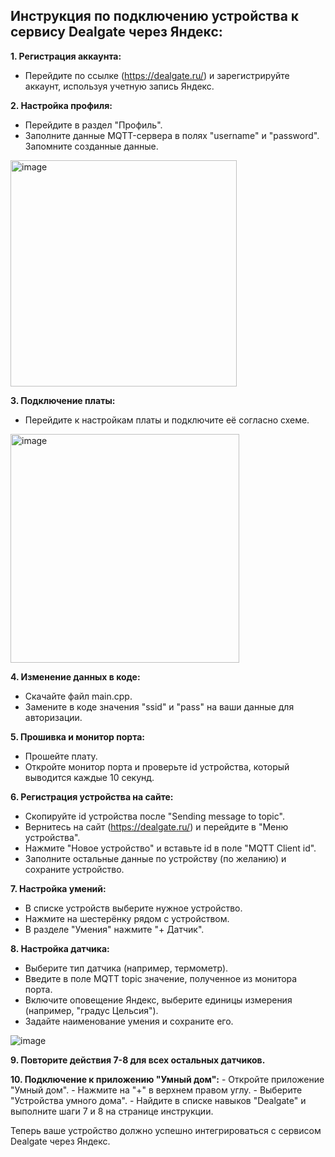 ## Инструкция по подключению устройства к сервису Dealgate через Яндекс:

**1. Регистрация аккаунта:**
   - Перейдите по ссылке (https://dealgate.ru/) и зарегистрируйте аккаунт, используя учетную запись Яндекс.

**2. Настройка профиля:**
   - Перейдите в раздел "Профиль".
   - Заполните данные MQTT-сервера в полях "username" и "password". Запомните созданные данные.

<img width="362" alt="image" src="https://github.com/RezervLZT/MQTT/assets/81145302/7f98fdd0-7cfc-4664-a5d8-c27a27347f21">


     
**3. Подключение платы:**
   - Перейдите к настройкам платы и подключите её согласно схеме.

<img width="366" alt="image" src="https://github.com/RezervLZT/MQTT/assets/81145302/36e74ad6-241d-4f09-b39c-17bd311459bc">



**4. Изменение данных в коде:**
   - Скачайте файл main.cpp.
   - Замените в коде значения "ssid" и "pass" на ваши данные для авторизации.

**5. Прошивка и монитор порта:**
   - Прошейте плату.
   - Откройте монитор порта и проверьте id устройства, который выводится каждые 10 секунд.

**6. Регистрация устройства на сайте:**
   - Скопируйте id устройства после "Sending message to topic".
   - Вернитесь на сайт (https://dealgate.ru/) и перейдите в "Меню устройства".
   - Нажмите "Новое устройство" и вставьте id в поле "MQTT Client id".
   - Заполните остальные данные по устройству (по желанию) и сохраните устройство.

**7. Настройка умений:**
   - В списке устройств выберите нужное устройство.
   - Нажмите на шестерёнку рядом с устройством.
   - В разделе "Умения" нажмите "+ Датчик".

**8. Настройка датчика:**
   - Выберите тип датчика (например, термометр).
   - Введите в поле MQTT topic значение, полученное из монитора порта.
   - Включите оповещение Яндекс, выберите единицы измерения (например, "градус Цельсия").
   - Задайте наименование умения и сохраните его.


![image](https://github.com/RezervLZT/MQTT/assets/81145302/eb881ce1-e01e-436d-b4cc-0c6c8e73298d)


**9. Повторите действия 7-8 для всех остальных датчиков.**

**10. Подключение к приложению "Умный дом":**
    - Откройте приложение "Умный дом".
    - Нажмите на "+" в верхнем правом углу.
    - Выберите "Устройства умного дома".
    - Найдите в списке навыков "Dealgate" и выполните шаги 7 и 8 на странице инструкции.

Теперь ваше устройство должно успешно интегрироваться с сервисом Dealgate через Яндекс.
